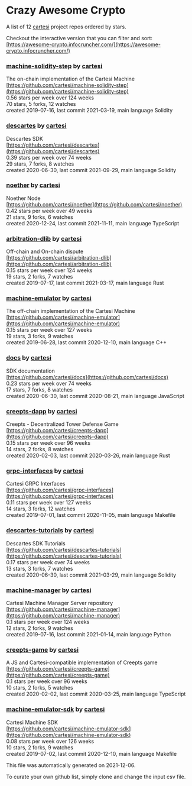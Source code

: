 # Crazy Awesome Crypto
A list of 12 [cartesi](https://github.com/cartesi) project repos ordered by stars.  

Checkout the interactive version that you can filter and sort: 
[https://awesome-crypto.infocruncher.com/](https://awesome-crypto.infocruncher.com/)  


### [machine-solidity-step](https://github.com/cartesi/machine-solidity-step) by [cartesi](https://github.com/cartesi)  
The on-chain implementation of the Cartesi Machine  
[https://github.com/cartesi/machine-solidity-step](https://github.com/cartesi/machine-solidity-step)  
0.56 stars per week over 124 weeks  
70 stars, 5 forks, 12 watches  
created 2019-07-16, last commit 2021-03-19, main language Solidity  


### [descartes](https://github.com/cartesi/descartes) by [cartesi](https://github.com/cartesi)  
Descartes SDK  
[https://github.com/cartesi/descartes](https://github.com/cartesi/descartes)  
0.39 stars per week over 74 weeks  
29 stars, 7 forks, 8 watches  
created 2020-06-30, last commit 2021-09-29, main language Solidity  


### [noether](https://github.com/cartesi/noether) by [cartesi](https://github.com/cartesi)  
Noether Node  
[https://github.com/cartesi/noether](https://github.com/cartesi/noether)  
0.42 stars per week over 49 weeks  
21 stars, 9 forks, 6 watches  
created 2020-12-24, last commit 2021-11-11, main language TypeScript  


### [arbitration-dlib](https://github.com/cartesi/arbitration-dlib) by [cartesi](https://github.com/cartesi)  
Off-chain and On-chain dispute  
[https://github.com/cartesi/arbitration-dlib](https://github.com/cartesi/arbitration-dlib)  
0.15 stars per week over 124 weeks  
19 stars, 2 forks, 7 watches  
created 2019-07-17, last commit 2021-03-17, main language Rust  


### [machine-emulator](https://github.com/cartesi/machine-emulator) by [cartesi](https://github.com/cartesi)  
The off-chain implementation of the Cartesi Machine  
[https://github.com/cartesi/machine-emulator](https://github.com/cartesi/machine-emulator)  
0.15 stars per week over 127 weeks  
19 stars, 3 forks, 9 watches  
created 2019-06-28, last commit 2020-12-10, main language C++  


### [docs](https://github.com/cartesi/docs) by [cartesi](https://github.com/cartesi)  
SDK documentation  
[https://github.com/cartesi/docs](https://github.com/cartesi/docs)  
0.23 stars per week over 74 weeks  
17 stars, 7 forks, 8 watches  
created 2020-06-30, last commit 2020-08-21, main language JavaScript  


### [creepts-dapp](https://github.com/cartesi/creepts-dapp) by [cartesi](https://github.com/cartesi)  
Creepts - Decentralized Tower Defense Game  
[https://github.com/cartesi/creepts-dapp](https://github.com/cartesi/creepts-dapp)  
0.15 stars per week over 96 weeks  
14 stars, 2 forks, 8 watches  
created 2020-02-03, last commit 2020-03-26, main language Rust  


### [grpc-interfaces](https://github.com/cartesi/grpc-interfaces) by [cartesi](https://github.com/cartesi)  
Cartesi GRPC Interfaces  
[https://github.com/cartesi/grpc-interfaces](https://github.com/cartesi/grpc-interfaces)  
0.11 stars per week over 127 weeks  
14 stars, 3 forks, 12 watches  
created 2019-07-01, last commit 2020-11-05, main language Makefile  


### [descartes-tutorials](https://github.com/cartesi/descartes-tutorials) by [cartesi](https://github.com/cartesi)  
Descartes SDK Tutorials  
[https://github.com/cartesi/descartes-tutorials](https://github.com/cartesi/descartes-tutorials)  
0.17 stars per week over 74 weeks  
13 stars, 3 forks, 7 watches  
created 2020-06-30, last commit 2021-03-29, main language Solidity  


### [machine-manager](https://github.com/cartesi/machine-manager) by [cartesi](https://github.com/cartesi)  
Cartesi Machine Manager Server repository  
[https://github.com/cartesi/machine-manager](https://github.com/cartesi/machine-manager)  
0.1 stars per week over 124 weeks  
12 stars, 2 forks, 9 watches  
created 2019-07-16, last commit 2021-01-14, main language Python  


### [creepts-game](https://github.com/cartesi/creepts-game) by [cartesi](https://github.com/cartesi)  
A JS and Cartesi-compatible implementation of Creepts game  
[https://github.com/cartesi/creepts-game](https://github.com/cartesi/creepts-game)  
0.1 stars per week over 96 weeks  
10 stars, 2 forks, 5 watches  
created 2020-02-02, last commit 2020-03-25, main language TypeScript  


### [machine-emulator-sdk](https://github.com/cartesi/machine-emulator-sdk) by [cartesi](https://github.com/cartesi)  
Cartesi Machine SDK  
[https://github.com/cartesi/machine-emulator-sdk](https://github.com/cartesi/machine-emulator-sdk)  
0.08 stars per week over 126 weeks  
10 stars, 2 forks, 9 watches  
created 2019-07-02, last commit 2020-12-10, main language Makefile  


This file was automatically generated on 2021-12-06.  

To curate your own github list, simply clone and change the input csv file.  
